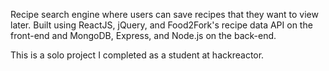 Recipe search engine where users can save recipes that they want to view later. 
Built using ReactJS, jQuery, and Food2Fork's recipe data API on the front-end and MongoDB, Express, and Node.js on the back-end.

This is a solo project I completed as a student at hackreactor. 
